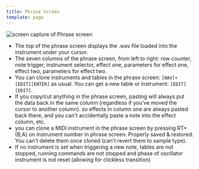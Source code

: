 ```yaml
---
title: Phrase Screen
template: page
---
```


![screen capture of Phrase screen](/image/phrase-screen-small.png)

- The top of the phrase screen displays the .wav file loaded into the instrument under your cursor.
- The seven columns of the phrase screen, from left to right: row counter, note trigger, instrument selector, effect one, parameters for effect one, effect two, parameters for effect two.
- You can clone instruments and tables in the phrase screen: `[NAV]+[EDIT][ENTER]` as usual. You can get a new table or instrument: `[EDIT][EDIT]`.
- If you copy/cut anything in the phrase screen, pasting will always put the data back in the same column (regardless if you've moved the cursor to another column). so effects in column one are always pasted back there, and you can't accidentally paste a note into the effect column, etc.
- you can clone a MIDI instrument in the phrase screen by pressing RT+(B,A) on instrument number in phrase screen. Properly saved & restored. You can't delete them once cloned (can't revert them to sample type).
- If no instrument is set when triggering a new note, tables are not stopped, running commands are not stopped and phase of oscillator instrument is not reset (allowing for clickless transition)